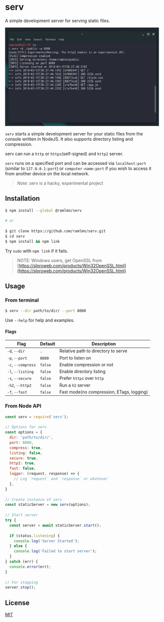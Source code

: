 # serv

A simple development server for serving static files.

![Terminal screenshot of serv](./snap/terminal.png)

`serv` starts a simple development server for your static files from the
console written in NodeJS. It also supports directory listing and compression.

serv can run a `http` or `https`(self-signed) and `http2` server.

`serv` runs on a specified port and can be accessed via `localhost:port`
(similar to `127.0.0.1:port`) or `computer-name:port` if you wish to access it
from another device on the local network.

> *Note:* serv is a hacky, experimental project

## Installation

``` bash
$ npm install --global @ramlmn/serv

# or

$ git clone https://github.com/ramlmn/serv.git
$ cd serv
$ npm install && npm link
```
Try `sudo` with `npm link` if it fails.

> NOTE: Windows users, get OpenSSL from [https://slproweb.com/products/Win32OpenSSL.html](https://slproweb.com/products/Win32OpenSSL.html)
## Usage

### From terminal
``` bash
$ serv --dir path/to/dir/ --port 8080
```

Use `--help` for help and examples.
#### Flags

Flag                | Default   | Description
--------------------|-----------|-----------------------------------------------
 `-d`, `--dir`      | `.`       | Relative path to directory to serve
 `-p`, `--port`     | `8080`    | Port to listen on
 `-c`, `--compress` | `false`   | Enable compression or not
 `-l`, `--listing`  | `false`   | Enable directory listing
 `-s`, `--secure`   | `false`   | Prefer `https` over `http`
 `-h2`, `--http2`   | `false`   | Run a `h2` server
 `-f`, `--fast`     | `false`   | Fast mode(no compression, ETags, logging)

### From Node API

``` js
const serv = require('serv');

// Options for serv
const options = {
  dir: 'path/to/dir/',
  port: 8080,
  compress: true,
  listing: false,
  secure: true,
  http2: true,
  fast: false,
  logger: (request, response) => {
    // Log `request` and `response` or whatever
  },
}

// Create instance of serv
const staticServer = new serv(options);

// Start server
try {
  const server = await staticServer.start();

  if (status.listening) {
    console.log('Server Started');
  } else {
    console.log('Failed to start server');
  }
} catch (err) {
  console.error(err);
}

// For stopping
server.stop();
```

## License
[MIT](LICENSE)
